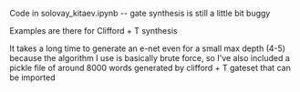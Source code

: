 Code in solovay_kitaev.ipynb -- gate synthesis is still a little bit buggy

Examples are there for Clifford + T synthesis 

It takes a long time to generate an e-net even for a small max depth (4-5) because the algorithm I use is basically brute force, so I've also included a pickle file of around 8000 words generated by clifford + T gateset that can be imported

